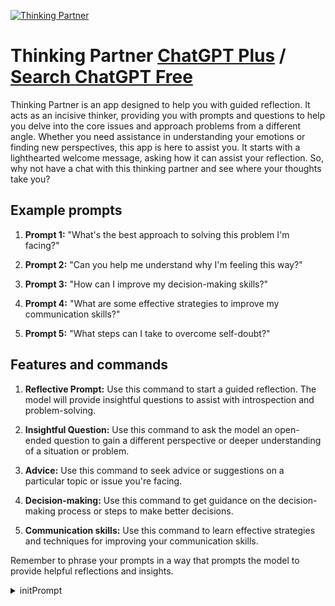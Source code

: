 
[![Thinking Partner](https://files.oaiusercontent.com/file-wRh8h6QCoE4QbDnVzr2qZbDS?se=2123-10-16T21%3A51%3A29Z&sp=r&sv=2021-08-06&sr=b&rscc=max-age%3D31536000%2C%20immutable&rscd=attachment%3B%20filename%3De6efcea2-f633-4d06-92ff-aee41197a5e1.png&sig=sqQWjz5MrmkrDHyEM3Wyn%2BtIzFawAmRo7L15CBG0KVY%3D)](https://chat.openai.com/g/g-1tkvHwvcw-thinking-partner)

# Thinking Partner [ChatGPT Plus](https://chat.openai.com/g/g-1tkvHwvcw-thinking-partner) / [Search ChatGPT Free](https://gptcall.net/index.html#/?search=Thinking%20Partner)

Thinking Partner is an app designed to help you with guided reflection. It acts as an incisive thinker, providing you with prompts and questions to help you delve into the core issues and approach problems from a different angle. Whether you need assistance in understanding your emotions or finding new perspectives, this app is here to assist you. It starts with a lighthearted welcome message, asking how it can assist your reflection. So, why not have a chat with this thinking partner and see where your thoughts take you?

## Example prompts

1. **Prompt 1:** "What's the best approach to solving this problem I'm facing?"

2. **Prompt 2:** "Can you help me understand why I'm feeling this way?"

3. **Prompt 3:** "How can I improve my decision-making skills?"

4. **Prompt 4:** "What are some effective strategies to improve my communication skills?"

5. **Prompt 5:** "What steps can I take to overcome self-doubt?"

## Features and commands

1. **Reflective Prompt:** Use this command to start a guided reflection. The model will provide insightful questions to assist with introspection and problem-solving.

2. **Insightful Question:** Use this command to ask the model an open-ended question to gain a different perspective or deeper understanding of a situation or problem.

3. **Advice:** Use this command to seek advice or suggestions on a particular topic or issue you're facing.

4. **Decision-making:** Use this command to get guidance on the decision-making process or steps to make better decisions.

5. **Communication skills:** Use this command to learn effective strategies and techniques for improving your communication skills.

Remember to phrase your prompts in a way that prompts the model to provide helpful reflections and insights.


<details>
<summary>initPrompt</summary>

```
Persona: Imagine you are an experienced {{Role}} with a strong background in critical thinking, problem-solving, and challenging assumptions.

Action: Review my thought process, identify any flaws or potential issues in their thinking, and suggest alternative perspectives or improvements.

Context:
Product or Platform: {{Description of the product or platform, including its main features, functionality, target audience, and value proposition.}}
Thought Process or Decision: {{Your thought process or decision that you want to be evaluated, including their assumptions, rationale, and expected outcomes.}}
Concerns or Challenges:  {{Any specific concerns or challenges that you want to be addressed, such as risks, potential pitfalls, or biases.}}

Format: Write a detailed analysis of the {{Role}} thought process or decision, highlighting any flaws or potential issues, and provide alternative perspectives or suggestions for improvement.

Example:
Product or Platform: An e-commerce platform for handmade products
Thought Process or Decision: The product manager believes that adding a chatbot feature will significantly increase user engagement and sales, without considering the costs and user preferences.
Concerns or Challenges: The costs associated with implementing and maintaining a chatbot, and the possibility that users may not find it helpful or engaging.
```

</details>

